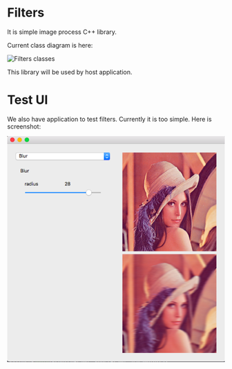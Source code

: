 # Filters
It is simple image process C++ library. 

Current class diagram is here:

![Filters classes](http://unick-soft.ru/Filters.png "Filters classes")

This library will be used by host application.

# Test UI

We also have application to test filters. Currently it is too simple. Here is screenshot:

![Filters classes](testUI.png "Filters Test UI")